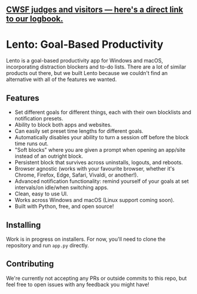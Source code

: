 ## [CWSF judges and visitors — here's a direct link to our logbook.](https://github.com/lentoapp/lento/blob/main/docs/lento-log.md)


# Lento: Goal-Based Productivity

Lento is a goal-based productivity app for Windows and macOS, incorporating
distraction blockers and to-do lists. There are a lot of similar products out
there, but we built Lento because we couldn't find an alternative with all of
the features we wanted.

## Features

- Set different goals for different things, each with their own blocklists and
notification presets.
- Ability to block both apps and websites.
- Can easily set preset time lengths for different goals.
- Automatically disables your ability to turn a session off before the block
time runs out.
- "Soft blocks" where you are given a prompt when opening an app/site instead
of an outright block.
- Persistent block that survives across uninstalls, logouts, and reboots.
- Browser agnostic (works with your favourite browser, whether it's Chrome,
Firefox, Edge, Safari, Vivaldi, or another!).
- Advanced notification functionality: remind yourself of your goals at set
intervals/on idle/when switching apps.
- Clean, easy to use UI.
- Works across Windows and macOS (Linux support coming soon).
- Built with Python, free, and open source!

## Installing

Work is in progress on installers. For now, you'll need to clone the
repository and run `app.py` directly.

## Contributing

We're currently not accepting any PRs or outside commits to this repo, but
feel free to open issues with any feedback you might have!
